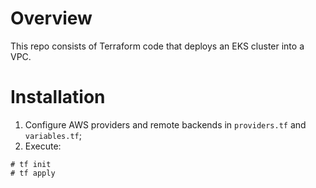# Overview

This repo consists of Terraform code that deploys an EKS cluster into a VPC.

# Installation

1. Configure AWS providers and remote backends in `providers.tf` and `variables.tf`;
2. Execute:
```
# tf init
# tf apply
```
